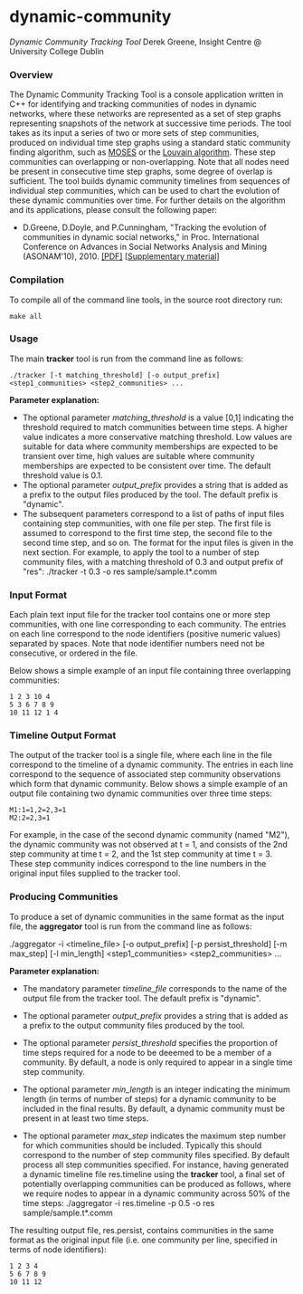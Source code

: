 dynamic-community
=================

_Dynamic Community Tracking Tool_
Derek Greene, Insight Centre @ University College Dublin

### Overview

The Dynamic Community Tracking Tool is a console application written in C++ for identifying and tracking communities of nodes in dynamic networks, where these networks are represented as a set of step graphs representing snapshots of the network at successive time periods.
The tool takes as its input a series of two or more sets of step communities, produced on individual time step graphs using a standard static community finding algorithm, such as [MOSES](https://sites.google.com/site/aaronmcdaid/moses) or the [Louvain algorithm](http://sites.google.com/site/findcommunities). These step communities can overlapping or non-overlapping. Note that all nodes need be present in consecutive time step graphs, some degree of overlap is sufficient.
The tool builds dynamic community timelines from sequences of individual step communities, which can be used to chart the evolution of these dynamic communities over time.
For further details on the algorithm and its applications, please consult the following paper:

- D.Greene, D.Doyle, and P.Cunningham, "Tracking the evolution of communities in dynamic social networks," in Proc. International Conference on Advances in Social Networks Analysis and Mining (ASONAM'10), 2010. 
[[PDF]](http://mlg.ucd.ie/files/publications/greene10tracking.pdf) [[Supplementary material](http://mlg.ucd.ie/dynamic/)]

### Compilation 

To compile all of the command line tools, in the source root directory run:

	make all

### Usage

The main **tracker** tool is run from the command line as follows:

	./tracker [-t matching_threshold] [-o output_prefix] <step1_communities> <step2_communities> ...

**Parameter explanation:**

- The optional parameter *matching_threshold* is a value [0,1] indicating the threshold required to match communities between time steps. A higher value indicates a more conservative matching threshold. Low values are suitable for data where community memberships are expected to be transient over time, high values are suitable where community memberships are expected to be consistent over time. The default threshold value is 0.1.
- The optional parameter *output_prefix* provides a string that is added as a prefix to the output files produced by the tool. The default prefix is "dynamic".
- The subsequent parameters correspond to a list of paths of input files containing step communities, with one file per step. The first file is assumed to correspond to the first time step, the second file to the second time step, and so on. The format for the input files is given in the next section.
For example, to apply the tool to a number of step community files, with a matching threshold of 0.3 and output prefix of "res":
	./tracker -t 0.3 -o res sample/sample.t*.comm

### Input Format
Each plain text input file for the tracker tool contains one or more step communities, with one line corresponding to each community. The entries on each line correspond to the node identifiers (positive numeric values) separated by spaces. Note that node identifier numbers need not be consecutive, or ordered in the file.

Below shows a simple example of an input file containing three overlapping communities:

	1 2 3 10 4 
	5 3 6 7 8 9
	10 11 12 1 4

### Timeline Output Format

The output of the tracker tool is a single file, where each line in the file correspond to the timeline of a dynamic community. The entries in each line correspond to the sequence of associated step community observations which form that dynamic community.
Below shows a simple example of an output file containing two dynamic communities over three time steps:

	M1:1=1,2=2,3=1
	M2:2=2,3=1

For example, in the case of the second dynamic community (named "M2"), the dynamic community was not observed at t = 1, and consists of the 2nd step community at time t = 2, and the 1st step community at time t = 3. These step community indices correspond to the line numbers in the original input files supplied to the tracker tool.
### Producing Communities
To produce a set of dynamic communities in the same format as the input file, the **aggregator** tool is run from the command line as follows:

./aggregator -i <timeline_file> [-o output_prefix] [-p persist_threshold] [-m max_step] [-l min_length] <step1_communities> <step2_communities> ...

**Parameter explanation:**

- The mandatory parameter *timeline_file* corresponds to the name of the output file from the tracker tool. The default prefix is "dynamic".
- The optional parameter *output_prefix* provides a string that is added as a prefix to the output community files produced by the tool.

- The optional parameter *persist_threshold* specifies the proportion of time steps required for a node to be deeemed to be a member of a community. By default, a node is only required to appear in a single time step community. 

- The optional parameter *min_length* is an integer indicating the minimum length (in terms of number of steps) for a dynamic community to be included in the final results. By default, a dynamic community must be present in at least two time steps.
- The optional parameter *max_step* indicates the maximum step number for which communities should be included. Typically this should correspond to the number of step community files specified. By default process all step communities specified.
For instance, having generated a dynamic timeline file res.timeline using the **tracker** tool, a final set of potentially overlapping communities can be produced as follows, where we require nodes to appear in a dynamic community across 50% of the time steps:
	./aggregator -i res.timeline -p 0.5 -o res sample/sample.t*.comm

The resulting output file, res.persist, contains communities in the same format as the original input file (i.e. one community per line, specified in terms of node identifiers):

	1 2 3 4
	5 6 7 8 9
	10 11 12

